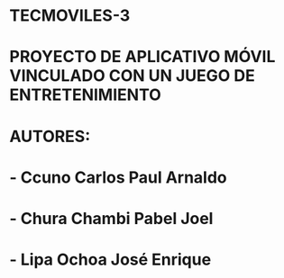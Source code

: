 # TECMOVILES-3
# PROYECTO DE APLICATIVO MÓVIL VINCULADO CON UN JUEGO DE ENTRETENIMIENTO
# AUTORES:
#   - Ccuno Carlos Paul Arnaldo
#   - Chura Chambi Pabel Joel
#   - Lipa Ochoa José Enrique

